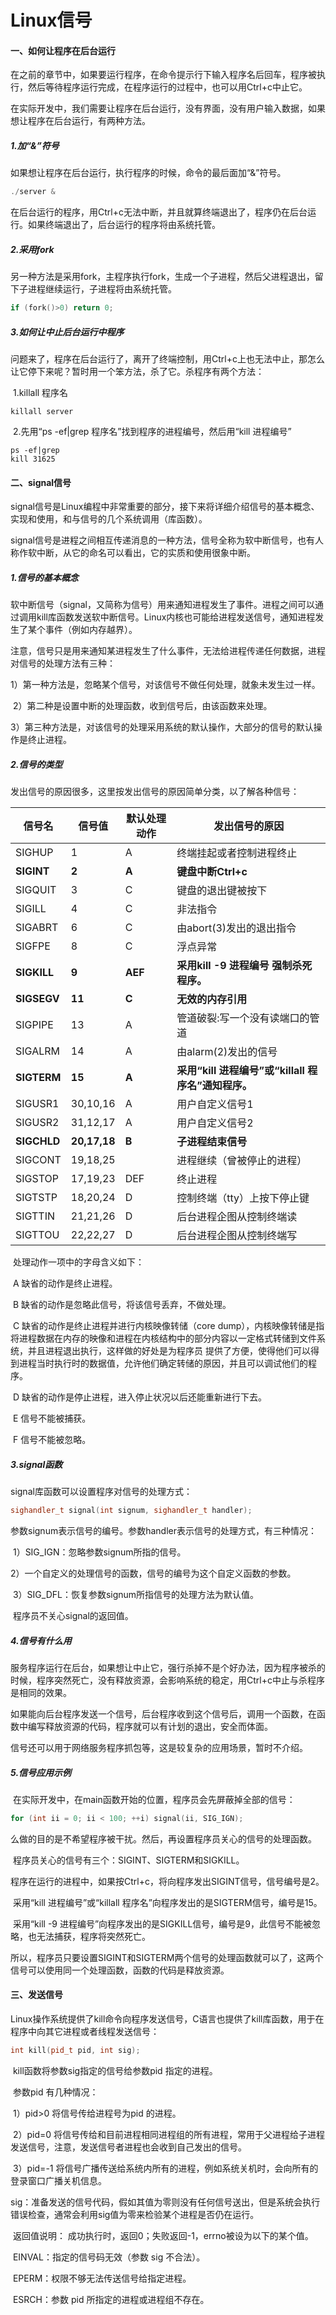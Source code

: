 # Linux信号

#### 一、如何让程序在后台运行

​    在之前的章节中，如果要运行程序，在命令提示行下输入程序名后回车，程序被执行，然后等待程序运行完成，在程序运行的过程中，也可以用Ctrl+c中止它。

​    在实际开发中，我们需要让程序在后台运行，没有界面，没有用户输入数据，如果想让程序在后台运行，有两种方法。

##### 1.加“&”符号

​    如果想让程序在后台运行，执行程序的时候，命令的最后面加“&”符号。

```c++
./server &
```

​    在后台运行的程序，用Ctrl+c无法中断，并且就算终端退出了，程序仍在后台运行。如果终端退出了，后台运行的程序将由系统托管。

##### 2.采用fork

​    另一种方法是采用fork，主程序执行fork，生成一个子进程，然后父进程退出，留下子进程继续运行，子进程将由系统托管。

```c++
if (fork()>0) return 0;
```

##### 3.如何让中止后台运行中程序

​    问题来了，程序在后台运行了，离开了终端控制，用Ctrl+c上也无法中止，那怎么让它停下来呢？暂时用一个笨方法，杀了它。杀程序有两个方法：

​    1.killall 程序名

```linux
killall server
```

​    2.先用“ps -ef|grep 程序名”找到程序的进程编号，然后用“kill 进程编号”

```linux
ps -ef|grep
kill 31625
```

#### 二、signal信号

​    signal信号是Linux编程中非常重要的部分，接下来将详细介绍信号的基本概念、实现和使用，和与信号的几个系统调用（库函数）。

​    signal信号是进程之间相互传递消息的一种方法，信号全称为软中断信号，也有人称作软中断，从它的命名可以看出，它的实质和使用很象中断。

##### 1.信号的基本概念

​    软中断信号（signal，又简称为信号）用来通知进程发生了事件。进程之间可以通过调用kill库函数发送软中断信号。Linux内核也可能给进程发送信号，通知进程发生了某个事件（例如内存越界）。

​    注意，信号只是用来通知某进程发生了什么事件，无法给进程传递任何数据，进程对信号的处理方法有三种：

​    1）第一种方法是，忽略某个信号，对该信号不做任何处理，就象未发生过一样。

​    2）第二种是设置中断的处理函数，收到信号后，由该函数来处理。

​    3）第三种方法是，对该信号的处理采用系统的默认操作，大部分的信号的默认操作是终止进程。

##### 2.信号的类型

   发出信号的原因很多，这里按发出信号的原因简单分类，以了解各种信号：

| 信号名         | 信号值          | 默认处理动作  | 发出信号的原因                                |
| ----------- | ------------ | ------- | -------------------------------------- |
| SIGHUP      | 1            | A       | 终端挂起或者控制进程终止                           |
| **SIGINT**  | **2**        | **A**   | **键盘中断Ctrl+c**                         |
| SIGQUIT     | 3            | C       | 键盘的退出键被按下                              |
| SIGILL      | 4            | C       | 非法指令                                   |
| SIGABRT     | 6            | C       | 由abort(3)发出的退出指令                       |
| SIGFPE      | 8            | C       | 浮点异常                                   |
| **SIGKILL** | **9**        | **AEF** | **采用kill   -9 进程编号 强制杀死程序。**           |
| **SIGSEGV** | **11**       | **C**   | **无效的内存引用**                            |
| SIGPIPE     | 13           | A       | 管道破裂:写一个没有读端口的管道                       |
| SIGALRM     | 14           | A       | 由alarm(2)发出的信号                         |
| **SIGTERM** | **15**       | **A**   | **采用“kill   进程编号”或“killall 程序名”通知程序。** |
| SIGUSR1     | 30,10,16     | A       | 用户自定义信号1                               |
| SIGUSR2     | 31,12,17     | A       | 用户自定义信号2                               |
| **SIGCHLD** | **20,17,18** | **B**   | **子进程结束信号**                            |
| SIGCONT     | 19,18,25     |         | 进程继续（曾被停止的进程）                          |
| SIGSTOP     | 17,19,23     | DEF     | 终止进程                                   |
| SIGTSTP     | 18,20,24     | D       | 控制终端（tty）上按下停止键                        |
| SIGTTIN     | 21,21,26     | D       | 后台进程企图从控制终端读                           |
| SIGTTOU     | 22,22,27     | D       | 后台进程企图从控制终端写                           |

​    处理动作一项中的字母含义如下：

​    A 缺省的动作是终止进程。

​    B 缺省的动作是忽略此信号，将该信号丢弃，不做处理。

​    C 缺省的动作是终止进程并进行内核映像转储（core dump），内核映像转储是指将进程数据在内存的映像和进程在内核结构中的部分内容以一定格式转储到文件系统，并且进程退出执行，这样做的好处是为程序员 提供了方便，使得他们可以得到进程当时执行时的数据值，允许他们确定转储的原因，并且可以调试他们的程序。

​    D 缺省的动作是停止进程，进入停止状况以后还能重新进行下去。

​    E 信号不能被捕获。

​    F 信号不能被忽略。

##### 3.signal函数

signal库函数可以设置程序对信号的处理方式：

```c++
sighandler_t signal(int signum, sighandler_t handler);
```

​    参数signum表示信号的编号。参数handler表示信号的处理方式，有三种情况：

​    1）SIG_IGN：忽略参数signum所指的信号。

​    2）一个自定义的处理信号的函数，信号的编号为这个自定义函数的参数。

​    3）SIG_DFL：恢复参数signum所指信号的处理方法为默认值。 

​    程序员不关心signal的返回值。

##### 4.信号有什么用

​    服务程序运行在后台，如果想让中止它，强行杀掉不是个好办法，因为程序被杀的时候，程序突然死亡，没有释放资源，会影响系统的稳定，用Ctrl+c中止与杀程序是相同的效果。

​    如果能向后台程序发送一个信号，后台程序收到这个信号后，调用一个函数，在函数中编写释放资源的代码，程序就可以有计划的退出，安全而体面。

​    信号还可以用于网络服务程序抓包等，这是较复杂的应用场景，暂时不介绍。

##### 5.信号应用示例

​    在实际开发中，在main函数开始的位置，程序员会先屏蔽掉全部的信号：

```c++
for (int ii = 0; ii < 100; ++i) signal(ii, SIG_IGN);
```

​    么做的目的是不希望程序被干扰。然后，再设置程序员关心的信号的处理函数。

​    程序员关心的信号有三个：SIGINT、SIGTERM和SIGKILL。 

​    程序在运行的进程中，如果按Ctrl+c，将向程序发出SIGINT信号，信号编号是2。

​    采用“kill 进程编号”或“killall 程序名”向程序发出的是SIGTERM信号，编号是15。

​    采用“kill -9 进程编号”向程序发出的是SIGKILL信号，编号是9，此信号不能被忽略，也无法捕获，程序将突然死亡。

​    所以，程序员只要设置SIGINT和SIGTERM两个信号的处理函数就可以了，这两个信号可以使用同一个处理函数，函数的代码是释放资源。

#### 三、发送信号

​    Linux操作系统提供了kill命令向程序发送信号，C语言也提供了kill库函数，用于在程序中向其它进程或者线程发送信号：

```c++
int kill(pid_t pid, int sig);
```

​    kill函数将参数sig指定的信号给参数pid 指定的进程。

​    参数pid 有几种情况：

​    1）pid>0 将信号传给进程号为pid 的进程。

​    2）pid=0 将信号传给和目前进程相同进程组的所有进程，常用于父进程给子进程发送信号，注意，发送信号者进程也会收到自己发出的信号。

​    3）pid=-1 将信号广播传送给系统内所有的进程，例如系统关机时，会向所有的登录窗口广播关机信息。

​    sig：准备发送的信号代码，假如其值为零则没有任何信号送出，但是系统会执行错误检查，通常会利用sig值为零来检验某个进程是否仍在运行。

​    返回值说明： 成功执行时，返回0；失败返回-1，errno被设为以下的某个值。

​    EINVAL：指定的信号码无效（参数 sig 不合法）。

​    EPERM：权限不够无法传送信号给指定进程。

​    ESRCH：参数 pid 所指定的进程或进程组不存在。